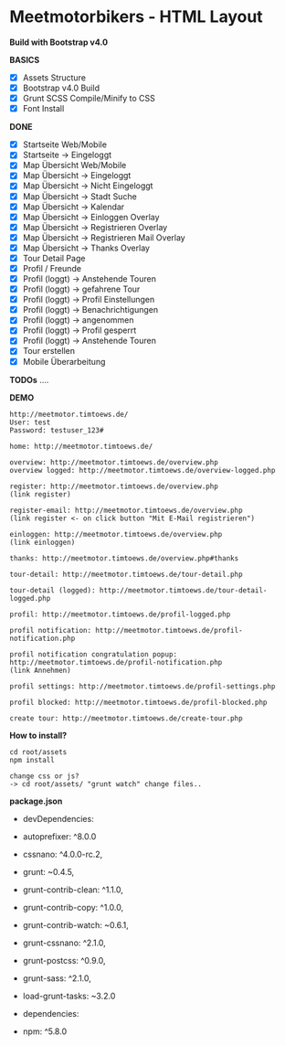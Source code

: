 # Meetmotorbikers - HTML Layout
**Build with Bootstrap v4.0**

**BASICS**
- [x] Assets Structure
- [x] Bootstrap v4.0 Build
- [x] Grunt SCSS Compile/Minify to CSS
- [x] Font Install

**DONE**
- [x] Startseite Web/Mobile
- [x] Startseite -> Eingeloggt
- [x] Map Übersicht Web/Mobile
- [x] Map Übersicht -> Eingeloggt
- [x] Map Übersicht -> Nicht Eingeloggt
- [x] Map Übersicht -> Stadt Suche
- [x] Map Übersicht -> Kalendar
- [x] Map Übersicht -> Einloggen Overlay
- [x] Map Übersicht -> Registrieren Overlay
- [x] Map Übersicht -> Registrieren Mail Overlay
- [x] Map Übersicht -> Thanks Overlay
- [x] Tour Detail Page
- [x] Profil / Freunde
- [x] Profil (loggt) -> Anstehende Touren
- [x] Profil (loggt) -> gefahrene Tour
- [x] Profil (loggt) -> Profil Einstellungen
- [x] Profil (loggt) -> Benachrichtigungen
- [x] Profil (loggt) -> angenommen
- [x] Profil (loggt) -> Profil gesperrt
- [x] Profil (loggt) -> Anstehende Touren
- [x] Tour erstellen
- [x] Mobile Überarbeitung

**TODOs**
....

**DEMO**
```
http://meetmotor.timtoews.de/
User: test
Password: testuser_123#

home: http://meetmotor.timtoews.de/

overview: http://meetmotor.timtoews.de/overview.php
overview logged: http://meetmotor.timtoews.de/overview-logged.php

register: http://meetmotor.timtoews.de/overview.php
(link register)

register-email: http://meetmotor.timtoews.de/overview.php
(link register <- on click button "Mit E-Mail registrieren")

einloggen: http://meetmotor.timtoews.de/overview.php
(link einloggen)

thanks: http://meetmotor.timtoews.de/overview.php#thanks

tour-detail: http://meetmotor.timtoews.de/tour-detail.php

tour-detail (logged): http://meetmotor.timtoews.de/tour-detail-logged.php

profil: http://meetmotor.timtoews.de/profil-logged.php

profil notification: http://meetmotor.timtoews.de/profil-notification.php

profil notification congratulation popup: http://meetmotor.timtoews.de/profil-notification.php
(link Annehmen)

profil settings: http://meetmotor.timtoews.de/profil-settings.php

profil blocked: http://meetmotor.timtoews.de/profil-blocked.php

create tour: http://meetmotor.timtoews.de/create-tour.php

```

**How to install?**
```
cd root/assets
npm install 

change css or js? 
-> cd root/assets/ "grunt watch" change files..

```

**package.json**
- devDependencies:
- autoprefixer: ^8.0.0
- cssnano: ^4.0.0-rc.2,
- grunt: ~0.4.5,
- grunt-contrib-clean: ^1.1.0,
- grunt-contrib-copy: ^1.0.0,
- grunt-contrib-watch: ~0.6.1,
- grunt-cssnano: ^2.1.0,
- grunt-postcss: ^0.9.0,
- grunt-sass: ^2.1.0,
- load-grunt-tasks: ~3.2.0

- dependencies:
- npm: ^5.8.0